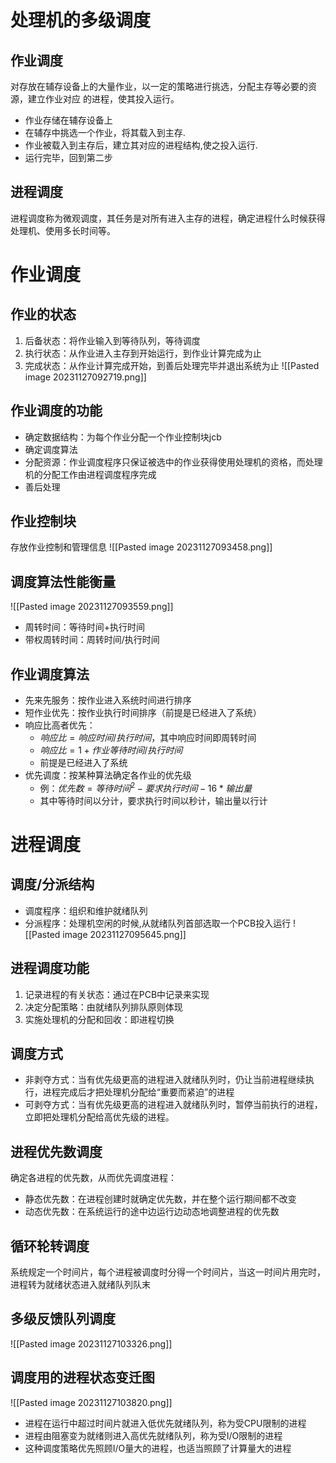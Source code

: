 # 处理机的多级调度
## 作业调度
对存放在辅存设备上的⼤量作业，以⼀定的策略进⾏挑选，分配主存等必要的资源，建⽴作业对应 的进程，使其投⼊运⾏。 
- 作业存储在辅存设备上 
- 在辅存中挑选⼀个作业，将其载⼊到主存.
- 作业被载⼊到主存后，建⽴其对应的进程结构,使之投⼊运⾏.
- 运⾏完毕，回到第⼆步



## 进程调度
进程调度称为微观调度，其任务是对所有进入主存的进程，确定进程什么时候获得处理机、使用多长时间等。

# 作业调度
## 作业的状态
1. 后备状态：将作业输入到等待队列，等待调度
2. 执行状态：从作业进入主存到开始运行，到作业计算完成为止
3. 完成状态：从作业计算完成开始，到善后处理完毕并退出系统为止
![[Pasted image 20231127092719.png]]

## 作业调度的功能
- 确定数据结构：为每个作业分配一个作业控制块jcb
- 确定调度算法
- 分配资源：作业调度程序只保证被选中的作业获得使用处理机的资格，而处理机的分配工作由进程调度程序完成
- 善后处理

## 作业控制块
存放作业控制和管理信息
![[Pasted image 20231127093458.png]]

## 调度算法性能衡量
![[Pasted image 20231127093559.png]]
- 周转时间：等待时间+执行时间
- 带权周转时间：周转时间/执行时间

## 作业调度算法
- 先来先服务：按作业进入系统时间进行排序
- 短作业优先：按作业执行时间排序（前提是已经进入了系统）
- 响应比高者优先：
	- $响应比=响应时间/执行时间$，其中响应时间即周转时间
	- $响应比=1+作业等待时间/执行时间$
	- 前提是已经进入了系统
- 优先调度：按某种算法确定各作业的优先级
	- 例：$优先数=等待时间^2-要求执行时间-16*输出量$
	- 其中等待时间以分计，要求执行时间以秒计，输出量以行计

# 进程调度
## 调度/分派结构
- 调度程序：组织和维护就绪队列
- 分派程序：处理机空闲的时候,从就绪队列⾸部选取⼀个PCB投⼊运⾏
![[Pasted image 20231127095645.png]]

## 进程调度功能
1. 记录进程的有关状态：通过在PCB中记录来实现
2. 决定分配策略：由就绪队列排队原则体现
3. 实施处理机的分配和回收：即进程切换

## 调度方式
- 非剥夺方式：当有优先级更高的进程进入就绪队列时，仍让当前进程继续执行，进程完成后才把处理机分配给“重要而紧迫”的进程
- 可剥夺方式：当有优先级更高的进程进入就绪队列时，暂停当前执行的进程，立即把处理机分配给高优先级的进程。

## 进程优先数调度
确定各进程的优先数，从而优先调度进程：
- 静态优先数：在进程创建时就确定优先数，并在整个运行期间都不改变
- 动态优先数：在系统运⾏的途中边运⾏边动态地调整进程的优先数

## 循环轮转调度
系统规定一个时间片，每个进程被调度时分得一个时间片，当这一时间片用完时，进程转为就绪状态进入就绪队列队末

## 多级反馈队列调度
![[Pasted image 20231127103326.png]]

## 调度用的进程状态变迁图
![[Pasted image 20231127103820.png]]
- 进程在运行中超过时间片就进入低优先就绪队列，称为受CPU限制的进程
- 进程由阻塞变为就绪则进入高优先就绪队列，称为受I/O限制的进程
- 这种调度策略优先照顾I/O量大的进程，也适当照顾了计算量大的进程

